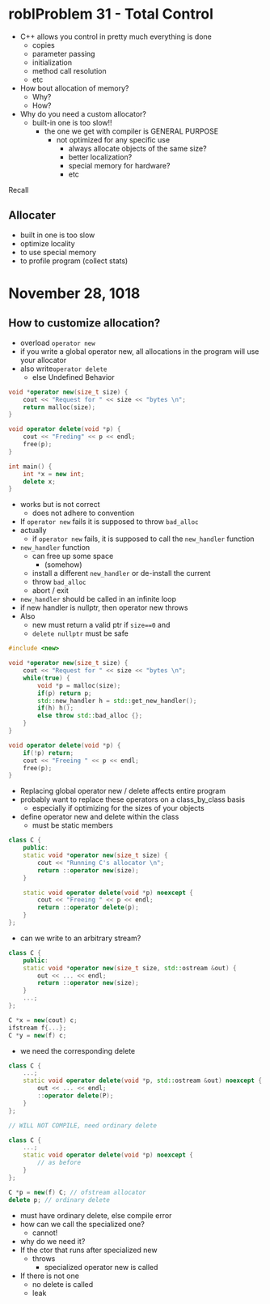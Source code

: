# roblProblem 31 - Total Control

- C++ allows you control in pretty much everything is done
  - copies
  - parameter passing
  - initialization
  - method call resolution
  - etc
- How bout allocation of memory?
  - Why?
  - How?
- Why do you need a custom allocator?
  - built-in one is too slow!!
    - the one we get with compiler is GENERAL PURPOSE
      - not optimized for any specific use
        - always allocate objects of the same size?
        - better localization?
        - special memory for hardware?
        - etc

 Recall

## Allocater

- built in one is too slow
- optimize locality
- to use special memory
- to profile program (collect stats)

# November 28, 1018

## How to customize allocation?

- overload `operator new`
- if you write a global operator new, all allocations in the program will use your allocator
- also write`operator delete`
  - else Undefined Behavior

```cpp
void *operator new(size_t size) {
    cout << "Request for " << size << "bytes \n";
    return malloc(size);
}

void operator delete(void *p) {
    cout << "Freding" << p << endl;
    free(p);
}

int main() {
    int *x = new int;
    delete x;
}
```

- works but is not correct
  - does not adhere to convention
- If `operator new` fails it is supposed to throw `bad_alloc`
- actually
  - if `operator new` fails, it is supposed to call the `new_handler` function
- `new_handler` function
  - can free up some space
    - (somehow)
  - install a different `new_handler` or de-install the current
  - throw `bad_alloc`
  - abort / exit
- `new_handler` should be called in an infinite loop
- if new handler is nullptr, then operator new throws
- Also
  - new must return a valid ptr if `size==0` and
  - `delete nullptr` must be safe

```cpp
#include <new>

void *operator new(size_t size) {
    cout << "Request for " << size << "bytes \n";
    while(true) {
        void *p = malloc(size);
        if(p) return p;
        std::new_handler h = std::get_new_handler();
        if(h) h();
        else throw std::bad_alloc {};
    }
}

void operator delete(void *p) {
    if(!p) return;
    cout << "Freeing " << p << endl;
    free(p);
}
```

- Replacing global operator new / delete affects entire program
- probably want to replace these operators on a class_by_class basis
  - especially if optimizing for the sizes of your objects
- define operator new and delete within the class
  - must be static members

```cpp
class C {
    public:
    static void *operator new(size_t size) {
        cout << "Running C's allocator \n";
        return ::operator new(size);
    }

    static void operator delete(void *p) noexcept {
        cout << "Freeing " << p << endl;
        return ::operator delete(p);
    }
};
```

- can we write to an arbitrary stream?

```cpp
class C {
    public:
    static void *operator new(size_t size, std::ostream &out) {
        out << ... << endl;
        return ::operator new(size);
    }
    ...;
};

C *x = new(cout) c;
ifstream f{...};
C *y = new(f) c;
```

- we need the corresponding delete

```cpp
class C {
    ...;
    static void operator delete(void *p, std::ostream &out) noexcept {
        out << ... << endl;
        ::operator delete(P);
    }
};

// WILL NOT COMPILE, need ordinary delete
```

```cpp
class C {
    ...;
    static void operator delete(void *p) noexcept {
        // as before
    }
};

C *p = new(f) C; // ofstream allocator
delete p; // ordinary delete
```

- must have ordinary delete, else compile error
- how can we call the specialized one?
  - cannot!
- why do we need it?
- If the ctor that runs after specialized new
  - throws
    - specialized operator new is called
- If there is not one
  - no delete is called
  - leak
